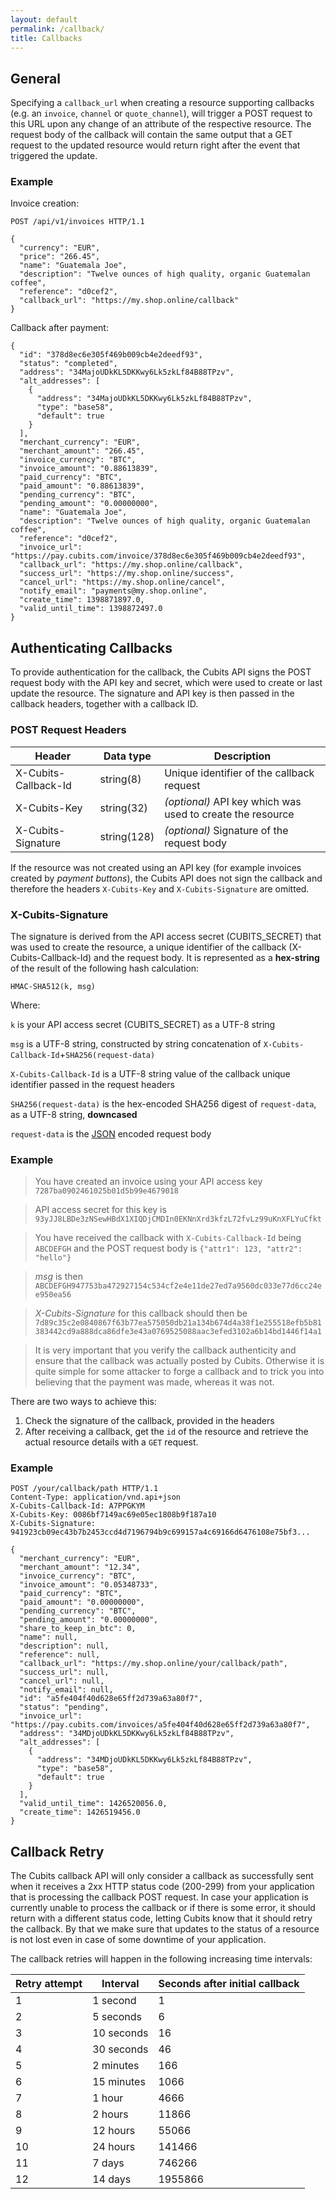 ```yaml
---
layout: default
permalink: /callback/
title: Callbacks
---
```

## General

Specifying a `callback_url` when creating a resource supporting callbacks (e.g. an `invoice`, `channel` or `quote_channel`), will trigger a POST request to this URL upon any change of an attribute of the respective resource. The request body of the callback will contain the same output that a GET request to the updated resource would return right after the event that triggered the update.

### Example

Invoice creation:
```
POST /api/v1/invoices HTTP/1.1

{
  "currency": "EUR",
  "price": "266.45",
  "name": "Guatemala Joe",
  "description": "Twelve ounces of high quality, organic Guatemalan coffee",
  "reference": "d0cef2",
  "callback_url": "https://my.shop.online/callback"
}
```
Callback after payment:
```
{
  "id": "378d8ec6e305f469b009cb4e2deedf93",
  "status": "completed",
  "address": "34MajoUDkKL5DKKwy6Lk5zkLf84B88TPzv",
  "alt_addresses": [
    {
      "address": "34MajoUDkKL5DKKwy6Lk5zkLf84B88TPzv",
      "type": "base58",
      "default": true
    }
  ],
  "merchant_currency": "EUR",
  "merchant_amount": "266.45",
  "invoice_currency": "BTC",
  "invoice_amount": "0.88613839",
  "paid_currency": "BTC",
  "paid_amount": "0.88613839",
  "pending_currency": "BTC",
  "pending_amount": "0.00000000",
  "name": "Guatemala Joe",
  "description": "Twelve ounces of high quality, organic Guatemalan coffee",
  "reference": "d0cef2",
  "invoice_url": "https://pay.cubits.com/invoice/378d8ec6e305f469b009cb4e2deedf93",
  "callback_url": "https://my.shop.online/callback",
  "success_url": "https://my.shop.online/success",
  "cancel_url": "https://my.shop.online/cancel",
  "notify_email": "payments@my.shop.online",
  "create_time": 1398871897.0,
  "valid_until_time": 1398872497.0
}
```

## Authenticating Callbacks

To provide authentication for the callback, the Cubits API signs the POST request body with the API key and secret, which were used to create or last update the resource. The signature and API key is then passed in the callback headers, together with a callback ID.

### POST Request Headers

Header               | Data type   | Description
---------------------|-------------|--------------------
X-Cubits-Callback-Id | string(8)   | Unique identifier of the callback request
X-Cubits-Key         | string(32)  | *(optional)* API key which was used to create the resource
X-Cubits-Signature   | string(128) | *(optional)* Signature of the request body

If the resource was not created using an API key (for example invoices created by *payment buttons*), the Cubits API does not sign the callback and therefore the headers `X-Cubits-Key` and `X-Cubits-Signature` are omitted.

### X-Cubits-Signature

The signature is derived from the API access secret (CUBITS_SECRET) that was used to create the resource, a unique identifier of the callback (X-Cubits-Callback-Id) and the request body. It is represented as a **hex-string** of the result of the following hash calculation:

```
HMAC-SHA512(k, msg)
```

Where:

`k` is your API access secret (CUBITS_SECRET) as a UTF-8 string

`msg` is a UTF-8 string, constructed by string concatenation of `X-Cubits-Callback-Id`+`SHA256(request-data)`

`X-Cubits-Callback-Id` is a UTF-8 string value of the callback unique identifier passed in the request headers

`SHA256(request-data)` is the hex-encoded SHA256 digest of `request-data`, as a UTF-8 string, **downcased**

`request-data` is the [JSON](http://tools.ietf.org/html/rfc7159) encoded request body

### Example
> You have created an invoice using your API access key `7287ba0902461025b01d5b99e4679018`

> API access secret for this key is `93yJJ8LBDe3zNSewHBdX1XIQDjCMDIn0EKNnXrd3kfzL72fvLz99uKnXFLYuCfkt`

> You have received the callback with `X-Cubits-Callback-Id` being `ABCDEFGH` and the POST request body is `{"attr1": 123, "attr2": "hello"}`

> *msg* is then `ABCDEFGH947753ba472927154c534cf2e4e11de27ed7a9560dc033e77d6cc24ee950ea56`

> *X-Cubits-Signature* for this callback should then be `7d89c35c2e0840867f63b77ea575050db21a134b674d4a38f1e255518efb5b81383442cd9a888dca86dfe3e43a0769525088aac3efed3102a6b14bd1446f14a1`


> It is very important that you verify the callback authenticity and ensure that the callback was actually posted by Cubits. Otherwise it is quite simple for some attacker to forge a callback and to trick you into believing that the payment was made, whereas it was not.

There are two ways to achieve this:

1. Check the signature of the callback, provided in the headers
1. After receiving a callback, get the `id` of the resource and retrieve the actual resource details with a `GET` request.


### Example

```
POST /your/callback/path HTTP/1.1
Content-Type: application/vnd.api+json
X-Cubits-Callback-Id: A7PPGKYM
X-Cubits-Key: 0086bf7149ac69e05ec1808b9f187a10
X-Cubits-Signature: 941923cb09ec43b7b2453ccd4d7196794b9c699157a4c69166d6476108e75bf3...

{
  "merchant_currency": "EUR",
  "merchant_amount": "12.34",
  "invoice_currency": "BTC",
  "invoice_amount": "0.05348733",
  "paid_currency": "BTC",
  "paid_amount": "0.00000000",
  "pending_currency": "BTC",
  "pending_amount": "0.00000000",
  "share_to_keep_in_btc": 0,
  "name": null,
  "description": null,
  "reference": null,
  "callback_url": "https://my.shop.online/your/callback/path",
  "success_url": null,
  "cancel_url": null,
  "notify_email": null,
  "id": "a5fe404f40d628e65ff2d739a63a80f7",
  "status": "pending",
  "invoice_url": "https://pay.cubits.com/invoices/a5fe404f40d628e65ff2d739a63a80f7",
  "address": "34MDjoUDkKL5DKKwy6Lk5zkLf84B88TPzv",
  "alt_addresses": [
    {
      "address": "34MDjoUDkKL5DKKwy6Lk5zkLf84B88TPzv",
      "type": "base58",
      "default": true
    }
  ],
  "valid_until_time": 1426520056.0,
  "create_time": 1426519456.0
}
```

## Callback Retry

The Cubits callback API will only consider a callback as successfully sent when it receives a 2xx HTTP status code (200-299) from your application that is processing the callback POST request.
In case your application is currently unable to process the callback or if there is some error, it should return with a different status code, letting Cubits know that it should retry the callback.
By that we make sure that updates to the status of a resource is not lost even in case of some downtime of your application.

The callback retries will happen in the following increasing time intervals:

Retry attempt | Interval   | Seconds after initial callback
--------------|------------|-------------------------------
1             | 1 second   | 1
2             | 5 seconds  | 6
3             | 10 seconds | 16
4             | 30 seconds | 46
5             | 2 minutes  | 166
6             | 15 minutes | 1066
7             | 1 hour     | 4666
8             | 2 hours    | 11866
9             | 12 hours   | 55066
10            | 24 hours   | 141466
11            | 7 days     | 746266
12            | 14 days    | 1955866
